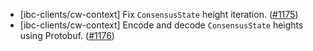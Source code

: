 - [ibc-clients/cw-context] Fix `ConsensusState` height iteration.
  ([\#1175](https://github.com/cosmos/ibc-rs/issues/1175))
- [ibc-clients/cw-context] Encode and decode `ConsensusState` heights using
  Protobuf. ([\#1176](https://github.com/cosmos/ibc-rs/issues/1176))
